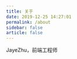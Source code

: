 ```yaml
---
title: 关于
date: 2019-12-25 14:27:01
permalink: /about
sidebar: false
article: false
---
```

JayeZhu，前端工程师